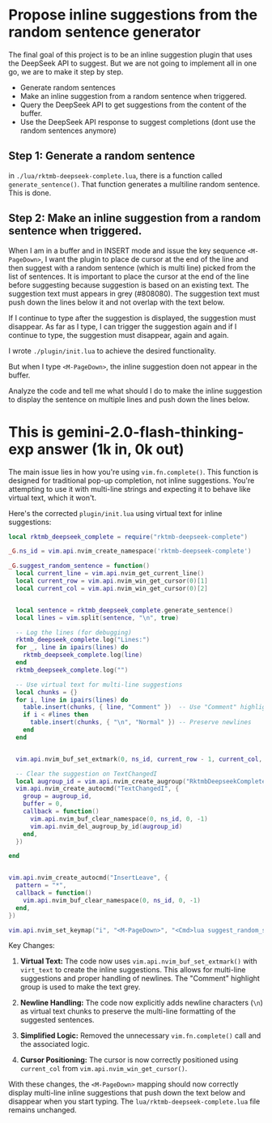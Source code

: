 # Propose inline suggestions from the random sentence generator

The final goal of this project is to be an inline suggestion plugin that uses the DeepSeek API to suggest.
But we are not going to implement all in one go, we are to make it step by step.

- Generate random sentences
- Make an inline suggestion from a random sentence when triggered.
- Query the DeepSeek API to get suggestions from the content of the buffer.
- Use the DeepSeek API response to suggest completions (dont use the random sentences anymore)

## Step 1: Generate a random sentence

in `./lua/rktmb-deepseek-complete.lua`, there is a function called `generate_sentence()`.
That function generates a multiline random sentence.
This is done.

## Step 2: Make an inline  suggestion from a random sentence when triggered.

When I am in a buffer and in INSERT mode and issue the key sequence `<M-PageDown>`,
I want the plugin to place de cursor at the end of the line and then suggest with a random sentence (which is multi line) picked from the list of sentences.
It is important to place the cursor at the end of the line before suggesting because suggestion is based on an existing text.
The suggestion text must appears in grey (#808080).
The suggestion text must push down the lines below it and not overlap with the text below.

If I continue to type after the suggestion is displayed, the suggestion must disappear.
As far as I type, I can trigger the suggestion again and if I continue to type, the suggestion must disappear, again and again.

I wrote `./plugin/init.lua` to achieve the desired functionality.

But when I type `<M-PageDown>`, the inline suggestion doen not appear in the buffer.

Analyze the code and tell me what should I do to make the inline suggestion to display the sentence on multiple lines and push down the lines below.




# This is gemini-2.0-flash-thinking-exp answer (1k in, 0k out)

The main issue lies in how you're using `vim.fn.complete()`.  This function is designed for traditional pop-up completion, not inline suggestions.  You're attempting to use it with multi-line strings and expecting it to behave like virtual text, which it won't.

Here's the corrected `plugin/init.lua` using virtual text for inline suggestions:

```lua
local rktmb_deepseek_complete = require("rktmb-deepseek-complete")

_G.ns_id = vim.api.nvim_create_namespace('rktmb-deepseek-complete')

_G.suggest_random_sentence = function()
  local current_line = vim.api.nvim_get_current_line()
  local current_row = vim.api.nvim_win_get_cursor(0)[1]
  local current_col = vim.api.nvim_win_get_cursor(0)[2]


  local sentence = rktmb_deepseek_complete.generate_sentence()
  local lines = vim.split(sentence, "\n", true)

  -- Log the lines (for debugging)
  rktmb_deepseek_complete.log("Lines:")
  for _, line in ipairs(lines) do
    rktmb_deepseek_complete.log(line)
  end
  rktmb_deepseek_complete.log("")

  -- Use virtual text for multi-line suggestions
  local chunks = {}
  for i, line in ipairs(lines) do
    table.insert(chunks, { line, "Comment" })  -- Use "Comment" highlight group for grey
    if i < #lines then
      table.insert(chunks, { "\n", "Normal" }) -- Preserve newlines
    end
  end


  vim.api.nvim_buf_set_extmark(0, ns_id, current_row - 1, current_col, { virt_text = chunks, virt_text_pos = 'overlay' })

  -- Clear the suggestion on TextChangedI
  local augroup_id = vim.api.nvim_create_augroup("RktmbDeepseekCompleteSuggestions", { clear = true })
  vim.api.nvim_create_autocmd("TextChangedI", {
    group = augroup_id,
    buffer = 0,
    callback = function()
      vim.api.nvim_buf_clear_namespace(0, ns_id, 0, -1)
      vim.api.nvim_del_augroup_by_id(augroup_id)
    end,
  })

end


vim.api.nvim_create_autocmd("InsertLeave", {
  pattern = "*",
  callback = function()
    vim.api.nvim_buf_clear_namespace(0, ns_id, 0, -1)
  end,
})

vim.api.nvim_set_keymap("i", "<M-PageDown>", "<Cmd>lua suggest_random_sentence()<CR>", { noremap = true, silent = true })
```


Key Changes:

1. **Virtual Text:** The code now uses `vim.api.nvim_buf_set_extmark()` with `virt_text` to create the inline suggestions. This allows for multi-line suggestions and proper handling of newlines.  The "Comment" highlight group is used to make the text grey.

2. **Newline Handling:**  The code now explicitly adds newline characters (`\n`) as virtual text chunks to preserve the multi-line formatting of the suggested sentences.

3. **Simplified Logic:** Removed the unnecessary `vim.fn.complete()` call and the associated logic.

4. **Cursor Positioning:** The cursor is now correctly positioned using `current_col` from `vim.api.nvim_win_get_cursor()`.

With these changes, the `<M-PageDown>` mapping should now correctly display multi-line inline suggestions that push down the text below and disappear when you start typing.  The `lua/rktmb-deepseek-complete.lua` file remains unchanged.




